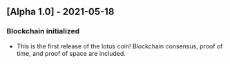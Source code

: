 ## [Alpha 1.0] - 2021-05-18
### Blockchain initialized

- This is the first release of the lotus coin! Blockchain consensus, proof of time, and proof of space are included.
